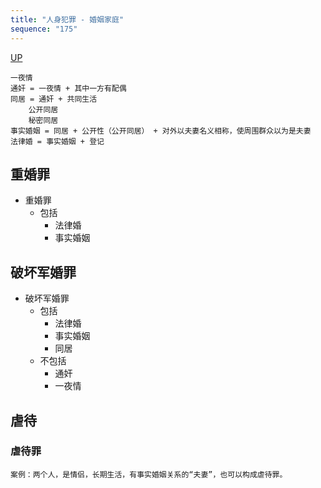 ```yaml
---
title: "人身犯罪 - 婚姻家庭"
sequence: "175"
---
```


[UP](/law/criminal-law-index.html)


```text
一夜情
通奸 = 一夜情 + 其中一方有配偶
同居 = 通奸 + 共同生活
    公开同居
    秘密同居
事实婚姻 = 同居 + 公开性（公开同居） + 对外以夫妻名义相称，使周围群众以为是夫妻
法律婚 = 事实婚姻 + 登记
```

## 重婚罪

- 重婚罪
    - 包括
        - 法律婚
        - 事实婚姻

## 破坏军婚罪

- 破坏军婚罪
    - 包括
        - 法律婚
        - 事实婚姻
        - 同居
    - 不包括
        - 通奸
        - 一夜情


## 虐待

### 虐待罪

```text
案例：两个人，是情侣，长期生活，有事实婚姻关系的“夫妻”，也可以构成虐待罪。
```
